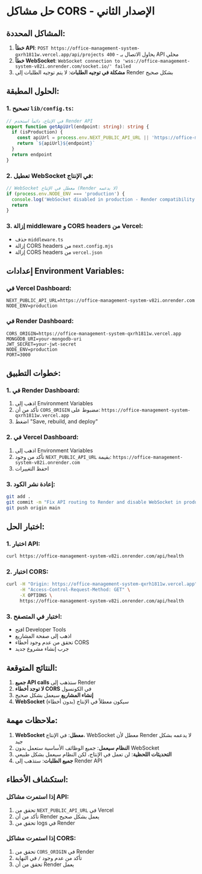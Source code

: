 # حل مشاكل CORS - الإصدار الثاني

## المشاكل المحددة:
1. **خطأ API**: `POST https://office-management-system-qxrh1811w.vercel.app/api/projects 400` - يحاول الاتصال بـ API محلي
2. **خطأ WebSocket**: `WebSocket connection to 'wss://office-management-system-v82i.onrender.com/socket.io/' failed`
3. **مشكلة في توجيه الطلبات**: لا يتم توجيه الطلبات إلى Render بشكل صحيح

## الحلول المطبقة:

### 1. تصحيح `lib/config.ts`:
```typescript
// في الإنتاج، دائماً استخدم Render API
export function getApiUrl(endpoint: string): string {
  if (isProduction) {
    const apiUrl = process.env.NEXT_PUBLIC_API_URL || 'https://office-management-system-v82i.onrender.com'
    return `${apiUrl}${endpoint}`
  }
  return endpoint
}
```

### 2. تعطيل WebSocket في الإنتاج:
```typescript
// WebSocket معطل في الإنتاج (Render لا يدعمه)
if (process.env.NODE_ENV === 'production') {
  console.log('WebSocket disabled in production - Render compatibility')
  return
}
```

### 3. إزالة middleware و CORS headers من Vercel:
- حذف `middleware.ts`
- إزالة CORS headers من `next.config.mjs`
- إزالة CORS headers من `vercel.json`

## إعدادات Environment Variables:

### في Vercel Dashboard:
```
NEXT_PUBLIC_API_URL=https://office-management-system-v82i.onrender.com
NODE_ENV=production
```

### في Render Dashboard:
```
CORS_ORIGIN=https://office-management-system-qxrh1811w.vercel.app
MONGODB_URI=your-mongodb-uri
JWT_SECRET=your-jwt-secret
NODE_ENV=production
PORT=3000
```

## خطوات التطبيق:

### 1. في Render Dashboard:
1. اذهب إلى Environment Variables
2. تأكد من أن `CORS_ORIGIN` مضبوط على: `https://office-management-system-qxrh1811w.vercel.app`
3. اضغط "Save, rebuild, and deploy"

### 2. في Vercel Dashboard:
1. اذهب إلى Environment Variables
2. تأكد من وجود `NEXT_PUBLIC_API_URL` بقيمة: `https://office-management-system-v82i.onrender.com`
3. احفظ التغييرات

### 3. إعادة نشر الكود:
```bash
git add .
git commit -m "Fix API routing to Render and disable WebSocket in production"
git push origin main
```

## اختبار الحل:

### 1. اختبار API:
```bash
curl https://office-management-system-v82i.onrender.com/api/health
```

### 2. اختبار CORS:
```bash
curl -H "Origin: https://office-management-system-qxrh1811w.vercel.app" \
     -H "Access-Control-Request-Method: GET" \
     -X OPTIONS \
     https://office-management-system-v82i.onrender.com/api/health
```

### 3. اختبار في المتصفح:
- افتح Developer Tools
- اذهب إلى صفحة المشاريع
- تحقق من عدم وجود أخطاء CORS
- جرب إنشاء مشروع جديد

## النتائج المتوقعة:

1. **جميع API calls** ستذهب إلى Render
2. **لا توجد أخطاء CORS** في الكونسول
3. **إنشاء المشاريع** سيعمل بشكل صحيح
4. **WebSocket** سيكون معطلاً في الإنتاج (بدون أخطاء)

## ملاحظات مهمة:

1. **WebSocket معطل**: في الإنتاج، WebSocket معطل لأن Render لا يدعمه بشكل جيد
2. **النظام سيعمل**: جميع الوظائف الأساسية ستعمل بدون WebSocket
3. **التحديثات اللحظية**: لن تعمل في الإنتاج، لكن النظام سيعمل بشكل طبيعي
4. **جميع الطلبات**: ستذهب إلى Render API

## استكشاف الأخطاء:

### إذا استمرت مشاكل API:
1. تحقق من `NEXT_PUBLIC_API_URL` في Vercel
2. تأكد من أن Render يعمل بشكل صحيح
3. تحقق من logs في Render

### إذا استمرت مشاكل CORS:
1. تحقق من `CORS_ORIGIN` في Render
2. تأكد من عدم وجود `/` في النهاية
3. تحقق من أن Render يعمل 